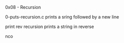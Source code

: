 0x08 - Recursion

0-puts-recursion.c
prints a sring followed by a new line

print rev recursion
prints a string in reverse

nco

